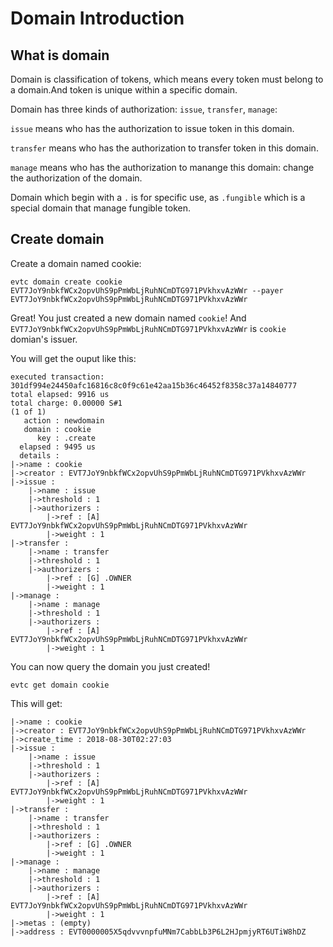 # Domain Introduction

## What is domain

Domain is classification of tokens, which means every token must belong to a domain.And token is unique within a specific domain.

Domain has three kinds of authorization: `issue`, `transfer`, `manage`:

`issue` means who has the authorization to issue token in this domain.

`transfer` means who has the authorization to transfer token in this domain.

`manage` means who has the authorization to manange this domain: change the authorization of the domain.

Domain which begin with a `.` is for specific use, as `.fungible` which is a special domain that manage fungible token.

## Create domain

Create a domain named cookie:
    
    evtc domain create cookie EVT7JoY9nbkfWCx2opvUhS9pPmWbLjRuhNCmDTG971PVkhxvAzWWr --payer EVT7JoY9nbkfWCx2opvUhS9pPmWbLjRuhNCmDTG971PVkhxvAzWWr

Great! You just created a new domain named `cookie`! And `EVT7JoY9nbkfWCx2opvUhS9pPmWbLjRuhNCmDTG971PVkhxvAzWWr` is `cookie` domian's issuer.

You will get the ouput like this:

    executed transaction: 301df994e24450afc16816c8c0f9c61e42aa15b36c46452f8358c37a14840777
    total elapsed: 9916 us
    total charge: 0.00000 S#1
    (1 of 1)
       action : newdomain
       domain : cookie
          key : .create
      elapsed : 9495 us
      details : 
    |->name : cookie
    |->creator : EVT7JoY9nbkfWCx2opvUhS9pPmWbLjRuhNCmDTG971PVkhxvAzWWr
    |->issue : 
        |->name : issue
        |->threshold : 1
        |->authorizers : 
            |->ref : [A] EVT7JoY9nbkfWCx2opvUhS9pPmWbLjRuhNCmDTG971PVkhxvAzWWr
            |->weight : 1
    |->transfer : 
        |->name : transfer
        |->threshold : 1
        |->authorizers : 
            |->ref : [G] .OWNER
            |->weight : 1
    |->manage : 
        |->name : manage
        |->threshold : 1
        |->authorizers : 
            |->ref : [A] EVT7JoY9nbkfWCx2opvUhS9pPmWbLjRuhNCmDTG971PVkhxvAzWWr
            |->weight : 1

You can now query the domain you just created!

    evtc get domain cookie

This will get:

    |->name : cookie
    |->creator : EVT7JoY9nbkfWCx2opvUhS9pPmWbLjRuhNCmDTG971PVkhxvAzWWr
    |->create_time : 2018-08-30T02:27:03
    |->issue : 
        |->name : issue
        |->threshold : 1
        |->authorizers : 
            |->ref : [A] EVT7JoY9nbkfWCx2opvUhS9pPmWbLjRuhNCmDTG971PVkhxvAzWWr
            |->weight : 1
    |->transfer : 
        |->name : transfer
        |->threshold : 1
        |->authorizers : 
            |->ref : [G] .OWNER
            |->weight : 1
    |->manage : 
        |->name : manage
        |->threshold : 1
        |->authorizers : 
            |->ref : [A] EVT7JoY9nbkfWCx2opvUhS9pPmWbLjRuhNCmDTG971PVkhxvAzWWr
            |->weight : 1
    |->metas : (empty)
    |->address : EVT0000005X5qdvvvnpfuMNm7CabbLb3P6L2HJpmjyRT6UTiW8hDZ
